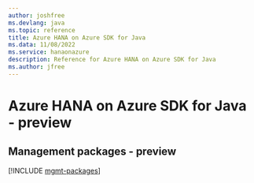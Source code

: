 ```yaml
---
author: joshfree
ms.devlang: java
ms.topic: reference
title: Azure HANA on Azure SDK for Java
ms.data: 11/08/2022
ms.service: hanaonazure
description: Reference for Azure HANA on Azure SDK for Java
ms.author: jfree
---
```

# Azure HANA on Azure SDK for Java - preview

## Management packages - preview
[!INCLUDE [mgmt-packages](hana-on-azure-mgmt-index.md)]